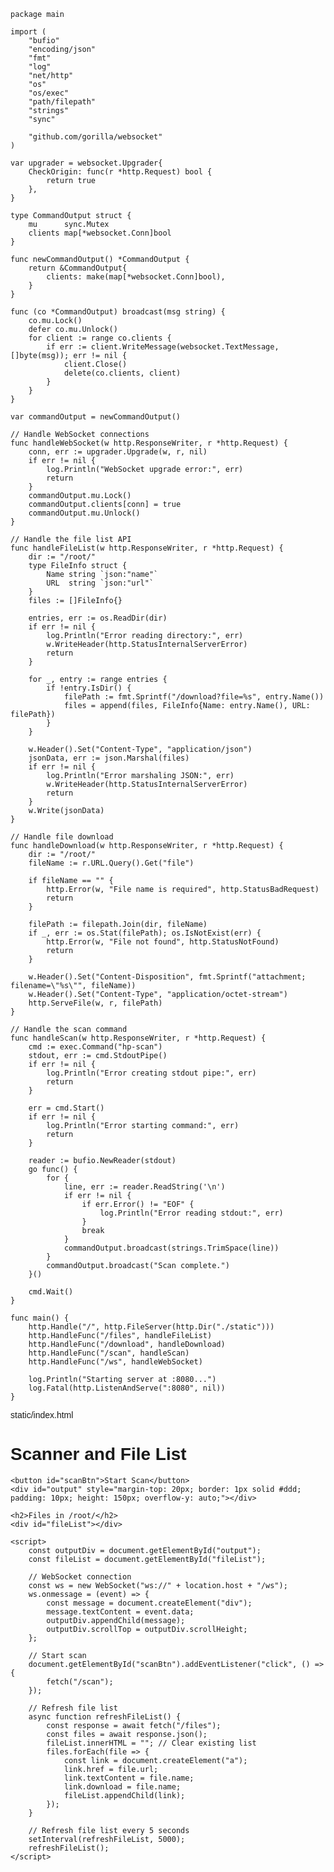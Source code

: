 ```
package main

import (
	"bufio"
	"encoding/json"
	"fmt"
	"log"
	"net/http"
	"os"
	"os/exec"
	"path/filepath"
	"strings"
	"sync"

	"github.com/gorilla/websocket"
)

var upgrader = websocket.Upgrader{
	CheckOrigin: func(r *http.Request) bool {
		return true
	},
}

type CommandOutput struct {
	mu      sync.Mutex
	clients map[*websocket.Conn]bool
}

func newCommandOutput() *CommandOutput {
	return &CommandOutput{
		clients: make(map[*websocket.Conn]bool),
	}
}

func (co *CommandOutput) broadcast(msg string) {
	co.mu.Lock()
	defer co.mu.Unlock()
	for client := range co.clients {
		if err := client.WriteMessage(websocket.TextMessage, []byte(msg)); err != nil {
			client.Close()
			delete(co.clients, client)
		}
	}
}

var commandOutput = newCommandOutput()

// Handle WebSocket connections
func handleWebSocket(w http.ResponseWriter, r *http.Request) {
	conn, err := upgrader.Upgrade(w, r, nil)
	if err != nil {
		log.Println("WebSocket upgrade error:", err)
		return
	}
	commandOutput.mu.Lock()
	commandOutput.clients[conn] = true
	commandOutput.mu.Unlock()
}

// Handle the file list API
func handleFileList(w http.ResponseWriter, r *http.Request) {
	dir := "/root/"
	type FileInfo struct {
		Name string `json:"name"`
		URL  string `json:"url"`
	}
	files := []FileInfo{}

	entries, err := os.ReadDir(dir)
	if err != nil {
		log.Println("Error reading directory:", err)
		w.WriteHeader(http.StatusInternalServerError)
		return
	}

	for _, entry := range entries {
		if !entry.IsDir() {
			filePath := fmt.Sprintf("/download?file=%s", entry.Name())
			files = append(files, FileInfo{Name: entry.Name(), URL: filePath})
		}
	}

	w.Header().Set("Content-Type", "application/json")
	jsonData, err := json.Marshal(files)
	if err != nil {
		log.Println("Error marshaling JSON:", err)
		w.WriteHeader(http.StatusInternalServerError)
		return
	}
	w.Write(jsonData)
}

// Handle file download
func handleDownload(w http.ResponseWriter, r *http.Request) {
	dir := "/root/"
	fileName := r.URL.Query().Get("file")

	if fileName == "" {
		http.Error(w, "File name is required", http.StatusBadRequest)
		return
	}

	filePath := filepath.Join(dir, fileName)
	if _, err := os.Stat(filePath); os.IsNotExist(err) {
		http.Error(w, "File not found", http.StatusNotFound)
		return
	}

	w.Header().Set("Content-Disposition", fmt.Sprintf("attachment; filename=\"%s\"", fileName))
	w.Header().Set("Content-Type", "application/octet-stream")
	http.ServeFile(w, r, filePath)
}

// Handle the scan command
func handleScan(w http.ResponseWriter, r *http.Request) {
	cmd := exec.Command("hp-scan")
	stdout, err := cmd.StdoutPipe()
	if err != nil {
		log.Println("Error creating stdout pipe:", err)
		return
	}

	err = cmd.Start()
	if err != nil {
		log.Println("Error starting command:", err)
		return
	}

	reader := bufio.NewReader(stdout)
	go func() {
		for {
			line, err := reader.ReadString('\n')
			if err != nil {
				if err.Error() != "EOF" {
					log.Println("Error reading stdout:", err)
				}
				break
			}
			commandOutput.broadcast(strings.TrimSpace(line))
		}
		commandOutput.broadcast("Scan complete.")
	}()

	cmd.Wait()
}

func main() {
	http.Handle("/", http.FileServer(http.Dir("./static")))
	http.HandleFunc("/files", handleFileList)
	http.HandleFunc("/download", handleDownload)
	http.HandleFunc("/scan", handleScan)
	http.HandleFunc("/ws", handleWebSocket)

	log.Println("Starting server at :8080...")
	log.Fatal(http.ListenAndServe(":8080", nil))
}

```
static/index.html
<!DOCTYPE html>
<html lang="en">
<head>
    <meta charset="UTF-8">
    <meta name="viewport" content="width=device-width, initial-scale=1.0">
    <title>Scan and File List</title>
    <style>
        body { font-family: Arial, sans-serif; }
        #fileList a { display: block; margin: 5px 0; }
    </style>
</head>
<body>
    <h1>Scanner and File List</h1>

    <button id="scanBtn">Start Scan</button>
    <div id="output" style="margin-top: 20px; border: 1px solid #ddd; padding: 10px; height: 150px; overflow-y: auto;"></div>

    <h2>Files in /root/</h2>
    <div id="fileList"></div>

    <script>
        const outputDiv = document.getElementById("output");
        const fileList = document.getElementById("fileList");

        // WebSocket connection
        const ws = new WebSocket("ws://" + location.host + "/ws");
        ws.onmessage = (event) => {
            const message = document.createElement("div");
            message.textContent = event.data;
            outputDiv.appendChild(message);
            outputDiv.scrollTop = outputDiv.scrollHeight;
        };

        // Start scan
        document.getElementById("scanBtn").addEventListener("click", () => {
            fetch("/scan");
        });

        // Refresh file list
        async function refreshFileList() {
            const response = await fetch("/files");
            const files = await response.json();
            fileList.innerHTML = ""; // Clear existing list
            files.forEach(file => {
                const link = document.createElement("a");
                link.href = file.url;
                link.textContent = file.name;
                link.download = file.name;
                fileList.appendChild(link);
            });
        }

        // Refresh file list every 5 seconds
        setInterval(refreshFileList, 5000);
        refreshFileList();
    </script>
</body>
</html>

```

```
